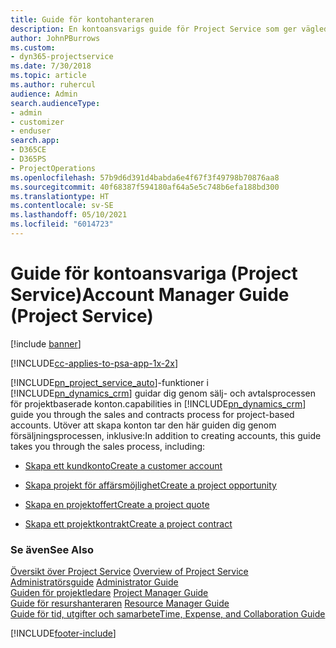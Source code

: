 ```yaml
---
title: Guide för kontohanteraren
description: En kontoansvarigs guide för Project Service som ger vägledning genom försäljnings- och kontraktprocessen för projektbaserade konton
author: JohnPBurrows
ms.custom:
- dyn365-projectservice
ms.date: 7/30/2018
ms.topic: article
ms.author: ruhercul
audience: Admin
search.audienceType:
- admin
- customizer
- enduser
search.app:
- D365CE
- D365PS
- ProjectOperations
ms.openlocfilehash: 57b9d6d391d4babda6e4f67f3f49798b70876aa8
ms.sourcegitcommit: 40f68387f594180af64a5e5c748b6efa188bd300
ms.translationtype: HT
ms.contentlocale: sv-SE
ms.lasthandoff: 05/10/2021
ms.locfileid: "6014723"
---
```

# <a name="account-manager-guide-project-service"></a><span data-ttu-id="d0b63-103">Guide för kontoansvariga (Project Service)</span><span class="sxs-lookup"><span data-stu-id="d0b63-103">Account Manager Guide (Project Service)</span></span>

[!include [banner](../includes/psa-now-project-operations.md)]

[!INCLUDE[cc-applies-to-psa-app-1x-2x](../includes/cc-applies-to-psa-app-1x-2x.md)]

[!INCLUDE[pn_project_service_auto](../includes/pn-project-service-auto.md)]<span data-ttu-id="d0b63-104">-funktioner i [!INCLUDE[pn_dynamics_crm](../includes/pn-dynamics-crm.md)] guidar dig genom sälj- och avtalsprocessen för projektbaserade konton.</span><span class="sxs-lookup"><span data-stu-id="d0b63-104">capabilities in [!INCLUDE[pn_dynamics_crm](../includes/pn-dynamics-crm.md)] guide you through the sales and contracts process for project-based accounts.</span></span> <span data-ttu-id="d0b63-105">Utöver att skapa konton tar den här guiden dig genom försäljningsprocessen, inklusive:</span><span class="sxs-lookup"><span data-stu-id="d0b63-105">In addition to creating accounts, this guide takes you through the sales process, including:</span></span>  
  
-   [<span data-ttu-id="d0b63-106">Skapa ett kundkonto</span><span class="sxs-lookup"><span data-stu-id="d0b63-106">Create a customer account</span></span>](../psa/create-customer-account.md)  
  
-   [<span data-ttu-id="d0b63-107">Skapa projekt för affärsmöjlighet</span><span class="sxs-lookup"><span data-stu-id="d0b63-107">Create a project opportunity</span></span>](../psa/create-project-opportunity.md)  
  
-   [<span data-ttu-id="d0b63-108">Skapa en projektoffert</span><span class="sxs-lookup"><span data-stu-id="d0b63-108">Create a project quote</span></span>](../psa/create-project-quote.md)  
  
-   [<span data-ttu-id="d0b63-109">Skapa ett projektkontrakt</span><span class="sxs-lookup"><span data-stu-id="d0b63-109">Create a project contract</span></span>](../psa/create-project-contract.md)  
  
  
### <a name="see-also"></a><span data-ttu-id="d0b63-110">Se även</span><span class="sxs-lookup"><span data-stu-id="d0b63-110">See Also</span></span>  
 <span data-ttu-id="d0b63-111">[Översikt över Project Service](../psa/overview.md) </span><span class="sxs-lookup"><span data-stu-id="d0b63-111">[Overview of Project Service](../psa/overview.md) </span></span>  
 <span data-ttu-id="d0b63-112">[Administratörsguide](../psa/admin-guide.md) </span><span class="sxs-lookup"><span data-stu-id="d0b63-112">[Administrator Guide](../psa/admin-guide.md) </span></span>  
 <span data-ttu-id="d0b63-113">[Guiden för projektledare](../psa/project-manager-guide.md) </span><span class="sxs-lookup"><span data-stu-id="d0b63-113">[Project Manager Guide](../psa/project-manager-guide.md) </span></span>  
 <span data-ttu-id="d0b63-114">[Guide för resurshanteraren](../psa/resource-manager-guide.md) </span><span class="sxs-lookup"><span data-stu-id="d0b63-114">[Resource Manager Guide](../psa/resource-manager-guide.md) </span></span>  
 [<span data-ttu-id="d0b63-115">Guide för tid, utgifter och samarbete</span><span class="sxs-lookup"><span data-stu-id="d0b63-115">Time, Expense, and Collaboration Guide</span></span>](../psa/time-expense-collaboration-guide.md)


[!INCLUDE[footer-include](../includes/footer-banner.md)]